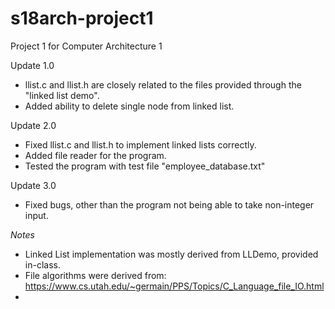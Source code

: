 # s18arch-project1
Project 1 for Computer Architecture 1

Update 1.0
- llist.c and llist.h are closely related to the files provided through the
"linked list demo".
- Added ability to delete single node from linked list.

Update 2.0
- Fixed llist.c and llist.h to implement linked lists correctly.
- Added file reader for the program.
- Tested the program with test file "employee_database.txt"

Update 3.0
- Fixed bugs, other than the program not being able to take non-integer input.


*Notes*
- Linked List implementation was mostly derived from LLDemo, provided in-class.
- File algorithms were derived from:
  https://www.cs.utah.edu/~germain/PPS/Topics/C_Language_file_IO.html
- 
